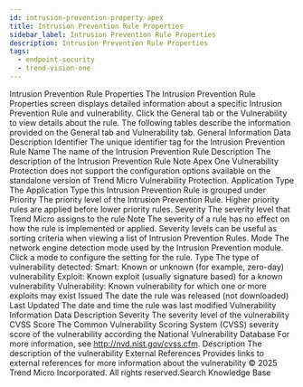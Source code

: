 ```yaml
---
id: intrusion-prevention-property-apex
title: Intrusion Prevention Rule Properties
sidebar_label: Intrusion Prevention Rule Properties
description: Intrusion Prevention Rule Properties
tags:
  - endpoint-security
  - trend-vision-one
---
```


 Intrusion Prevention Rule Properties The Intrusion Prevention Rule Properties screen displays detailed information about a specific Intrusion Prevention Rule and vulnerability. Click the General tab or the Vulnerability to view details about the rule. The following tables describe the information provided on the General tab and Vulnerability tab. General Information Data Description Identifier The unique identifier tag for the Intrusion Prevention Rule Name The name of the Intrusion Prevention Rule Description The description of the Intrusion Prevention Rule Note Apex One Vulnerability Protection does not support the configuration options available on the standalone version of Trend Micro Vulnerability Protection. Application Type The Application Type this Intrusion Prevention Rule is grouped under Priority The priority level of the Intrusion Prevention Rule. Higher priority rules are applied before lower priority rules. Severity The severity level that Trend Micro assigns to the rule Note The severity of a rule has no effect on how the rule is implemented or applied. Severity levels can be useful as sorting criteria when viewing a list of Intrusion Prevention Rules. Mode The network engine detection mode used by the Intrusion Prevention module. Click a mode to configure the setting for the rule. Type The type of vulnerability detected: Smart: Known or unknown (for example, zero-day) vulnerability Exploit: Known exploit (usually signature based) for a known vulnerability Vulnerability: Known vulnerability for which one or more exploits may exist Issued The date the rule was released (not downloaded) Last Updated The date and time the rule was last modified Vulnerability Information Data Description Severity The severity level of the vulnerability CVSS Score The Common Vulnerability Scoring System (CVSS) severity score of the vulnerability according the National Vulnerability Database For more information, see http://nvd.nist.gov/cvss.cfm. Description The description of the vulnerability External References Provides links to external references for more information about the vulnerability © 2025 Trend Micro Incorporated. All rights reserved.Search Knowledge Base
